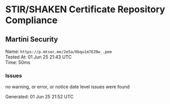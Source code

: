 # STIR/SHAKEN Certificate Repository Compliance

## Martini Security

Name: `https://p.mtsec.me/2e5a/Obqu1m7EZ0w_.pem`\
Tested At: 01 Jun 25 21:43 UTC\
Time: 50ms

### Issues

no warning, or error, or notice date level issues were found

Generated: 01 Jun 25 21:52 UTC